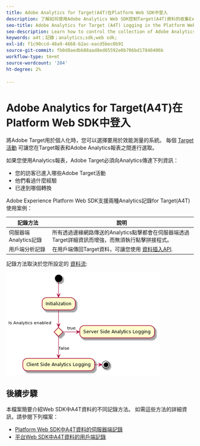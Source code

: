```yaml
---
title: Adobe Analytics for Target(A4T)在Platform Web SDK中登入
description: 了解如何使用Adobe Analytics Web SDK控制Target(A4T)資料的收集Experience Platform。
seo-title: Adobe Analytics for Target (A4T) Logging in the Platform Web SDK
seo-description: Learn how to control the collection of Adobe Analytics for Target (A4T) data using the Experience Platform Web SDK.
keywords: a4t；記錄；analytics;sdk;web sdk;
exl-id: f1c90ccd-48a9-4668-b2ac-eacd5bec0b91
source-git-commit: fb0d8aedbb88aad8ed65592e0b706bd17840406b
workflow-type: tm+mt
source-wordcount: '284'
ht-degree: 2%

---
```


# Adobe Analytics for Target(A4T)在Platform Web SDK中登入

將Adobe Target用於個人化時，您可以選擇要用於效能測量的系統。 每個 [Target活動](https://experienceleague.adobe.com/docs/target/using/activities/target-activities-guide.html) 可讓您在Target報表和Adobe Analytics報表之間進行選取。

如果您使用Analytics報表，Adobe Target必須向Analytics傳達下列資訊：

* 您的訪客已進入哪些Adobe Target活動
* 他們看過什麼經驗
* 已達到哪個轉換

Adobe Experience Platform Web SDK支援兩種Analytics記錄for Target(A4T)使用案例：

| 記錄方法 | 說明 |
| --- | --- |
| 伺服器端Analytics記錄 | 所有透過邊緣網路傳送的Analytics點擊都會在伺服器端透過Target詳細資訊而增強，而無須執行點擊拼接程式。 |
| 用戶端分析記錄 | 在用戶端傳回Target資料，可讓您使用 [資料插入API](https://experienceleague.adobe.com/docs/analytics/import/c-data-insertion-api.html). |

記錄方法取決於您所設定的 [資料流](../../../datastreams/overview.md):

![測井方法決策流程](../assets/analytics-logging.png)

## 後續步驟

本檔案簡要介紹Web SDK中A4T資料的不同記錄方法。 如需這些方法的詳細資訊，請參閱下列檔案：

* [Platform Web SDK中A4T資料的伺服器端記錄](./server-side.md)
* [平台Web SDK中A4T資料的用戶端記錄](./client-side.md)
